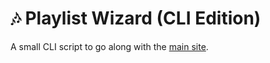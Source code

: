 # 🎶 Playlist Wizard (CLI Edition)

A small CLI script to go along with the [main site](https://github.com/sampoder/playlist-wizard).